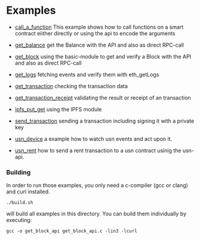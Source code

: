 # Examples


-  [call_a_function](./call_a_function.c)
   This example shows how to call functions on a smart contract eiither directly or using the api to encode the arguments

-  [get_balance](./get_balance.c)
    get the Balance with the API and also as direct RPC-call

-  [get_block](./get_block.c)
    using the basic-module to get and verify a Block with the API and also as direct RPC-call

-  [get_logs](./get_logs.c)
    fetching events and verify them with eth_getLogs

-  [get_transaction](./get_transaction.c)
   checking the transaction data

-  [get_transaction_receipt](./get_transaction_receipt.c)
    validating the result or receipt of an transaction

-  [ipfs_put_get](./ipfs_put_get.c)
    using the IPFS module

-  [send_transaction](./send_transaction.c)
   sending a transaction including signing it with a private key

-  [usn_device](./usn_device.c)
   a example how to watch usn events and act upon it.

-  [usn_rent](./usn_rent.c)
   how to send a rent transaction to a usn contract usinig the usn-api.

### Building 

In order to run those examples, you only need a c-compiler (gcc or clang) and curl installed.

```
./build.sh
```

will build all examples in this directory.
You can build them individually by executing:

```
gcc -o get_block_api get_block_api.c -lin3 -lcurl
```


